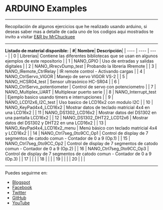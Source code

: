# ARDUINO Examples
***
Recopilación de algunos ejercicios que he realizado usando arduino, si deseas saber mas a detalle de cada uno de los codigos aqui mostrados te invito a visitar [E&R by MrChuckuee](http://mrchunckuee.blogspot.mx/p/arduino.html)
***
**Listado de material disponible:**
| **#**| **Nombre**| **Descripción**|
| ---- | ---- | ---- | 
| 0 | Librerias| Contiene las diferentes bibliotecas que se usan en algunos ejemplos de este repositorio | 
| 1 | NANO_GPIO | Uso de entradas y salidas digitales |
| 2 | NANO_IRrecvDump_test | Probando la libreria IRremote | 
| 3 | NANO_IRemote_CtrlRelay | IR remote control - Activando cargas |
| 4 | NANO_CtrlServo_VIGOR | Manejo de servo VIGOR VS-2 |
| 5 | NANO_HCSR04_test | Sensor ultrasónico HC-SR04 |
| 6 | NANO_CtrlServo_potentiometer | Control de servo con potenciometro |
| 7 | NANO_Multiplex_UART | Multiplexar puerto serie |
| 8 | NANO_Interrupt_test | Ejemplo basico usando timers e interrupciones |
| 9 | NANO_LCD12x6_I2C_test | Uso basico de LCD16x2 con modulo I2C |
| 10 | NANO_KeyPad4x4_LCD16x2 | Mostrar datos de teclado matricial 4x4 en una LCD16x2  |
| 11 | NANO_DS1302_LCD16x2 | Mostrar datos del DS1302 en una pantalla LCD16x2 |
| 12 | NANO_DS1302_DHT22_LCD12x6 | Mostrar datos del DS1302 y DHT22 en una LCD16x2 |
| 13 | NANO_KeyPad4x4_LCD16x2_menu | Menú básico con teclado matricial 4x4 y LCD16x2 |
| 14 | NANO_Ctrl7seg_0to9CC_Op1 | Control de display de 7 segmentos de catodo comun - Contador de 0 a 9 (Op.1) |
| 15 | NANO_Ctrl7seg_0to9CC_Op2 | Control de display de 7 segmentos de catodo comun - Contador de 0 a 9 (Op.2) |
| 16 | NANO_Ctrl7seg_0to9CC_Op3 | Control de display de 7 segmentos de catodo comun - Contador de 0 a 9 (Op.3) |
| 17 |  |  |
| 18 |  |  |
| 19 |  |  |
| 20 |  |  |

***
Puedes seguirme en:
- [Blogspot](http://mrchunckuee.blogspot.com)
- [Facebook](https://www.facebook.com/ElectronicayRobotica)
- [Twitter](https://twitter.com/MrChunckuee)
- [GitHub](https://github.com/MrChunckuee)
- [YouTube](https://www.youtube.com/user/mrchunckueepsr)
